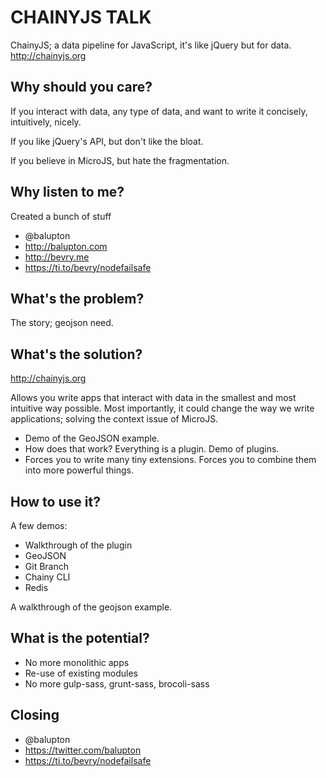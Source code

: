 # CHAINYJS TALK

ChainyJS; a data pipeline for JavaScript, it's like jQuery but for data.
http://chainyjs.org


## Why should you care?
If you interact with data, any type of data, and want to write it concisely, intuitively, nicely.

If you like jQuery's API, but don't like the bloat.

If you believe in MicroJS, but hate the fragmentation.


## Why listen to me?
Created a bunch of stuff

- @balupton
- http://balupton.com
- http://bevry.me
- https://ti.to/bevry/nodefailsafe


## What's the problem?
The story; geojson need.


## What's the solution?
http://chainyjs.org

Allows you write apps that interact with data in the smallest and most intuitive way possible. Most importantly, it could change the way we write applications; solving the context issue of MicroJS.

- Demo of the GeoJSON example.
- How does that work? Everything is a plugin. Demo of plugins.
- Forces you to write many tiny extensions. Forces you to combine them into more powerful things.


## How to use it?

A few demos:

- Walkthrough of the plugin
- GeoJSON
- Git Branch
- Chainy CLI
- Redis

A walkthrough of the geojson example.


## What is the potential?

- No more monolithic apps
- Re-use of existing modules
- No more gulp-sass, grunt-sass, brocoli-sass



## Closing

- @balupton
- https://twitter.com/balupton
- https://ti.to/bevry/nodefailsafe
